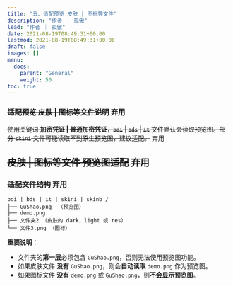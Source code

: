 ```yaml
---
title: "五、适配预览 皮肤 | 图标等文件"
description: "作者 ｜ 孤傲"
lead: "作者 ｜ 孤傲"
date: 2021-08-19T08:49:31+00:00
lastmod: 2021-08-19T08:49:31+00:00
draft: false
images: []
menu:
  docs:
    parent: "General"
    weight: 50
toc: true
---
```


### ~~适配预览 皮肤 | 图标等文件说明~~ 弃用

~~使用关键词 **加密凭证 | 普通加密凭证**，`bdi` | `bds` | `it` 文件默认会读取预览图。部分 `skini` 文件可能读取不到原生预览图，建议适配。~~ 弃用

## ~~皮肤 | 图标等文件 预览图适配~~ 弃用

### ~~适配文件结构~~ 弃用

```plaintext
bdi | bds | it | skini | skinb /
├── GuShao.png  （预览图）
├── demo.png
├── 文件夹2 （皮肤的 dark，light 或 res）
└── 文件3.png （图标）
```

**重要说明**：

- 文件夹的**第一层**必须包含 `GuShao.png`，否则无法使用预览图功能。
- 如果皮肤文件 **没有** `GuShao.png`，则会**自动读取** `demo.png` 作为预览图。
- 如果图标文件 **没有** `demo.png` 或 `GuShao.png`，则**不会显示预览图**。
